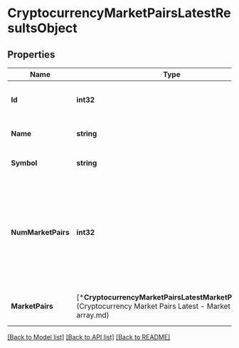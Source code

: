 # CryptocurrencyMarketPairsLatestResultsObject

## Properties
Name | Type | Description | Notes
------------ | ------------- | ------------- | -------------
**Id** | **int32** | The CoinMarketCap ID for this cryptocurrency. | [default to null]
**Name** | **string** | The name of this cryptocurrency. | [default to null]
**Symbol** | **string** | The symbol for this cryptocurrency. | [default to null]
**NumMarketPairs** | **int32** | The number of active market pairs listed for this cryptocurrency. This number is filtered down to only matching markets if a &#x60;matched&#x60; parameter is used. | [optional] [default to null]
**MarketPairs** | [***CryptocurrencyMarketPairsLatestMarketPairsArray**](Cryptocurrency Market Pairs Latest - Market Pairs array.md) | Array of all market pairs for this cryptocurrency. | [default to null]

[[Back to Model list]](../README.md#documentation-for-models) [[Back to API list]](../README.md#documentation-for-api-endpoints) [[Back to README]](../README.md)


